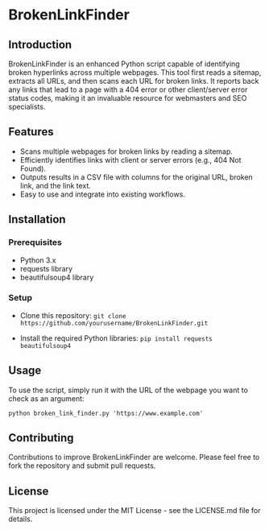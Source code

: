 # BrokenLinkFinder

## Introduction

BrokenLinkFinder is an enhanced Python script capable of identifying broken hyperlinks across multiple webpages. This tool first reads a sitemap, extracts all URLs, and then scans each URL for broken links. It reports back any links that lead to a page with a 404 error or other client/server error status codes, making it an invaluable resource for webmasters and SEO specialists.

## Features

* Scans multiple webpages for broken links by reading a sitemap.
* Efficiently identifies links with client or server errors (e.g., 404 Not Found).
* Outputs results in a CSV file with columns for the original URL, broken link, and the link text.
* Easy to use and integrate into existing workflows.

## Installation

### Prerequisites

* Python 3.x
* requests library
* beautifulsoup4 library

### Setup
* Clone this repository:
```git clone https://github.com/yourusername/BrokenLinkFinder.git```

* Install the required Python libraries:
```pip install requests beautifulsoup4```

## Usage
To use the script, simply run it with the URL of the webpage you want to check as an argument:

```python broken_link_finder.py 'https://www.example.com'```

## Contributing

Contributions to improve BrokenLinkFinder are welcome. Please feel free to fork the repository and submit pull requests.

## License
This project is licensed under the MIT License - see the LICENSE.md file for details.

